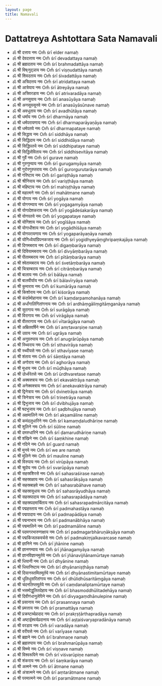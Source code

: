 ```yaml
---
layout: page
title: Namavali
---
```


# Dattatreya Ashtottara Sata Namavali

- ॐ श्री दत्ताय नमः Om̐ śrī elder namaḥ
- ॐ श्री देवदत्ताय नमः Om̐ śrī devadattaya namaḥ
- ॐ श्री ब्रह्मदताय नमः Om̐ śrī brahmadattāya namaḥ
- ॐ श्री विष्ःनुद्ञाय नमः Om̐ śrī viṣṇudattāya namaḥ
- ॐ श्री शिवदताय नमः Om̐ śrī śivadattāya namaḥ
- ॐ श्री अत्रिदत्तय नमः Om̐ śrī atridattaya namaḥ
- ॐ श्री आत्रेयाय नमः Om̐ śrī ātreyāya namaḥ
- ॐ श्री अत्रिवरडाय नमः Om̐ śrī atrivaradāya namaḥ
- ॐ श्री अनसुयाय नमः Om̐ śrī anasūyāya namaḥ
- ॐ श्री अनसूयसूनवे नमः Om̐ śrī anasūyāsūnave namaḥ
- ॐ श्री अवधुताय नमः Om̐ śrī avadhūtāya namaḥ
- ॐ श्री धर्माय नमः Om̐ śrī dharmāya namaḥ
- ॐ श्री धर्मपरायणाय नमः Om̐ śrī dharmaparāyaṇāya namaḥ
- ॐ श्री धर्मपतये नमः Om̐ śrī dharmapataye namaḥ
- ॐ श्री सिद्धाय नमः Om̐ śrī siddhāya namaḥ
- ॐ श्री सिद्धिदाय नमः Om̐ śrī siddhidāya namaḥ
- ॐ श्री सिद्धिपतये नमः Om̐ śrī siddhipataye namaḥ
- ॐ श्री सिद्धिसेविताय नमः Om̐ śrī siddhisevitāya namaḥ
- ॐ श्री गुर्वे नमः Om̐ śrī gurave namaḥ
- ॐ श्री गुरुगुम्याय नमः Om̐ śrī gurugamyāya namaḥ
- ॐ श्री गुरोरगुरुतराय नमः Om̐ śrī gurorgurutarāya namaḥ
- ॐ श्री गरिष्टाय नमः Om̐ śrī gariṣṭhāya namaḥ
- ॐ श्री श्रीनियाय नमः Om̐ śrī variṣṭhāya namaḥ
- ॐ श्री महिष्टाय नमः Om̐ śrī mahiṣṭhāya namaḥ
- ॐ श्री महात्मने नमः Om̐ śrī mahātmane namaḥ
- ॐ श्री योगाय नमः Om̐ śrī yogāya namaḥ
- ॐ श्री योगगम्याय नमः Om̐ śrī yogagamyāya namaḥ
- ॐ श्री योगादेशकराय नमः Om̐ śrī yogādeśakarāya namaḥ
- ॐ श्री योगपतये नमः Om̐ śrī yogapataye namaḥ
- ॐ श्री योगिशाय नमः Om̐ śrī yogīśāya namaḥ
- ॐ श्री योगाधीशाय नमः Om̐ śrī yogādhīśāya namaḥ
- ॐ श्री योगपरायणाय नमः Om̐ śrī yogaparāyaṇāya namaḥ
- ॐ श्री योगिध्येयांग्रिपनकजाय नमः Om̐ śrī yogidhyeyāṃghripaṃkajāya namaḥ
- ॐ श्री दिगमबराय नमः Om̐ śrī digaṃbarāya namaḥ
- ॐ श्री दिवियामबराय नमः Om̐ śrī divyāṃbarāya namaḥ
- ॐ श्री पीतामबराय नमः Om̐ śrī pītāṃbarāya namaḥ
- ॐ श्री श्वेतामबराय नमः Om̐ śrī śvetāṃbarāya namaḥ
- ॐ श्री चित्राम्बराय नमः Om̐ śrī citrāṃbarāya namaḥ
- ॐ श्री बालाय नमः Om̐ śrī bālāya namaḥ
- ॐ श्री बालवीर्याय नमः Om̐ śrī bālavīryāya namaḥ
- ॐ श्री कुमाराय नमः Om̐ śrī kumārāya namaḥ
- ॐ श्री किशोराय नमः Om̐ śrī kiśorāya namaḥ
- ॐ श्री कंदर्पमोहानाय नमः Om̐ śrī kaṃdarpamohanāya namaḥ
- ॐ श्री अर्धांगालिंगितांगनाय नमः Om̐ śrī ardhāṃgāliṃgitāṃganāya namaḥ
- ॐ श्री सुरागाय नमः Om̐ śrī surāgāya namaḥ
- ॐ श्री विरागाय नमः Om̐ śrī virāgāya namaḥ
- ॐ श्री वीतरागाय नमः Om̐ śrī vītarāgāya namaḥ
- ॐ श्री अम्रितवर्षिने नमः Om̐ śrī amṛtavarṣiṇe namaḥ
- ॐ श्री उग्राय नमः Om̐ śrī ugrāya namaḥ
- ॐ श्री अनुग्ररुपाय नमः Om̐ śrī anugrārūpāya namaḥ
- ॐ श्री स्थ्विराय नमः Om̐ śrī sthavirāya namaḥ
- ॐ श्री स्थ्वीयसे नमः Om̐ śrī sthavīyase namaḥ
- ॐ श्री शंताय नमः Om̐ śrī śāṃtāya namaḥ
- ॐ श्री अगोराय नमः Om̐ śrī aghorāya namaḥ
- ॐ श्री मूधाय नमः Om̐ śrī mūḍhāya namaḥ
- ॐ श्री उोर्ध्वरेतसे नमः Om̐ śrī ūrdhvaretase namaḥ
- ॐ श्री अक्वक्त्राय नमः Om̐ śrī ekavaktrāya namaḥ
- ॐ श्री अनेक्वक्त्राय नमः Om̐ śrī anekavaktrāya namaḥ
- ॐ श्री द्विनेत्राय नमः Om̐ śrī dvinetrāya namaḥ
- ॐ श्री त्रिनेत्राय नमः Om̐ śrī trinetrāya namaḥ
- ॐ श्री द्विभुजाय नमः Om̐ śrī dvibhujāya namaḥ
- ॐ श्री षदभुजाय नमः Om̐ śrī ṣaḍbhujāya namaḥ
- ॐ श्री अक्षमालिने नमः Om̐ śrī akṣamāline namaḥ
- ॐ श्री कमंदलुधारिने नमः Om̐ śrī kamaṃḍaludhāriṇe namaḥ
- ॐ श्री शुलिने नमः Om̐ śrī śūline namaḥ
- ॐ श्री दमरुधारिने नमः Om̐ śrī ḍamarudhāriṇe namaḥ
- ॐ श्री शंखिने नमः Om̐ śrī śaṃkhine namaḥ
- ॐ श्री गदिने नमः Om̐ śrī guard namaḥ
- ॐ श्री मुनये नमः Om̐ śrī we are namaḥ
- ॐ श्री मुलिने नमः Om̐ śrī mauline namaḥ
- ॐ श्री विरुपाय नमः Om̐ śrī virūpāya namaḥ
- ॐ श्री श्रूपोय नमः Om̐ śrī svarūpāya namaḥ
- ॐ श्री सहस्रशिरसे नमः Om̐ śrī sahasraśirase namaḥ
- ॐ श्री सहस्राक्षाय नमः Om̐ śrī sahasrākṣāya namaḥ
- ॐ श्री सहस्रबाहवे नमः Om̐ śrī sahasrabāhave namaḥ
- ॐ श्री सहस्रायुधाय नमः Om̐ śrī sahasrāyudhāya namaḥ
- ॐ श्री सहस्रपादाय नमः Om̐ śrī sahasrapādāya namaḥ
- ॐ श्री सहस्रपदमार्चिताय नमः Om̐ śrī sahasrapadmārcitāya namaḥ
- ॐ श्री पद्महस्ताय नमः Om̐ śrī padmahastāya namaḥ
- ॐ श्री पद्मपादाय नमः Om̐ śrī padmapādāya namaḥ
- ॐ श्री पद्मनाभाय नमः Om̐ śrī padmanābhāya namaḥ
- ॐ श्री पद्ममालिने नमः Om̐ śrī padmamāline namaḥ
- ॐ श्री पदमगरभारुणाक्षाय नमः Om̐ śrī padmagarbhāruṇākṣāya namaḥ
- ॐ श्री पद्मकिंजलकवर्चसे नमः Om̐ śrī padmakiṃjalkavarcase namaḥ
- ॐ श्री ज्ञानिने नमः Om̐ śrī jñānine namaḥ
- ॐ श्री ज्ञानगम्याय नमः Om̐ śrī jñānagamyāya namaḥ
- ॐ श्री ज्ञानविज्ञानमुर्तये नमः Om̐ śrī jñānavijñānamūrtaye namaḥ
- ॐ श्री धियानी नमः Om̐ śrī dhyānine namaḥ
- ॐ श्री धियानिष्टाय नमः Om̐ śrī dhyānaniṣṭhāya namaḥ
- ॐ श्री दियानस्तमितमूर्तये नमः Om̐ śrī dhyānastimitamūrtaye namaḥ
- ॐ श्री धुलिधुसरितांगाय नमः Om̐ śrī dhūlidhūsaritāṃgāya namaḥ
- ॐ श्री चंदनलिप्तमूर्तये नमः Om̐ śrī caṃdanaliptamūrtaye namaḥ
- ॐ श्री भसमोद्धुलितदेहाय नमः Om̐ śrī bhasmoddhūlitadehāya namaḥ
- ॐ श्री दिवीगंधानुलेपिने नमः Om̐ śrī divyagaṃdhānulepine namaḥ
- ॐ श्री प्रसानाय नमः Om̐ śrī prasannaya namaḥ
- ॐ श्री प्रमत्ताय नमः Om̐ śrī pramattāya namaḥ
- ॐ श्री प्रक्रष्टार्थप्रादाद नमः Om̐ śrī prakṛṣṭārthapradāya namaḥ
- ॐ श्री अष्टाईश्वर्यप्रदानाय नमः Om̐ śrī aṣṭaiśvaryapradānāya namaḥ
- ॐ श्री वरडाय नमः Om̐ śrī varadāya namaḥ
- ॐ श्री वरीयसे नमः Om̐ śrī varīyase namaḥ
- ॐ श्री ब्रह्मने नमः Om̐ śrī brahmaṇe namaḥ
- ॐ श्री ब्रह्मरुपाय नमः Om̐ śrī brahmarūpāya namaḥ
- ॐ श्री विष्ण्वे नमः Om̐ śrī viṣṇave namaḥ
- ॐ श्री विश्वरूपिने नमः Om̐ śrī viśvarūpiṇe namaḥ
- ॐ श्री शंकराय नमः Om̐ śrī śaṃkarāya namaḥ
- ॐ श्री अत्मने नमः Om̐ śrī ātmane namaḥ
- ॐ श्री अंत्रात्मने नमः Om̐ śrī aṃtarātmane namaḥ
- ॐ श्री परमात्मने नमः Om̐ śrī paramātmane namaḥ